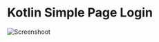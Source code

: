 # Kotlin Simple Page Login

![Screenshoot](https://github.com/inialdan/Kotlin-Simple-Page-Login/blob/master/assets/screenshoot.jpg "Screenshoot")
